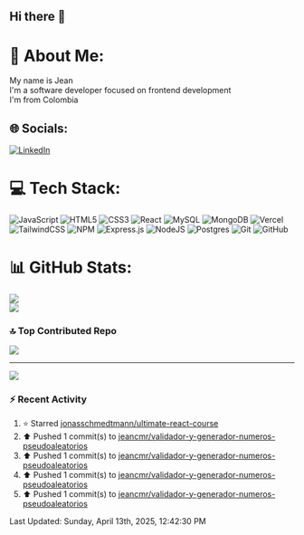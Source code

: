 ## Hi there 👋

# 💫 About Me:

My name is Jean<br>I'm a software developer focused on frontend development<br>I'm from Colombia

## 🌐 Socials:

[![LinkedIn](https://img.shields.io/badge/LinkedIn-%230077B5.svg?logo=linkedin&logoColor=white)](https://linkedin.com/in/jean-madiedo-rodríguez-235783247)

# 💻 Tech Stack:

![JavaScript](https://img.shields.io/badge/javascript-%23323330.svg?style=for-the-badge&logo=javascript&logoColor=%23F7DF1E) ![HTML5](https://img.shields.io/badge/html5-%23E34F26.svg?style=for-the-badge&logo=html5&logoColor=white) ![CSS3](https://img.shields.io/badge/css3-%231572B6.svg?style=for-the-badge&logo=css3&logoColor=white) ![React](https://img.shields.io/badge/react-%2320232a.svg?style=for-the-badge&logo=react&logoColor=%2361DAFB) ![MySQL](https://img.shields.io/badge/mysql-4479A1.svg?style=for-the-badge&logo=mysql&logoColor=white) ![MongoDB](https://img.shields.io/badge/MongoDB-%234ea94b.svg?style=for-the-badge&logo=mongodb&logoColor=white) ![Vercel](https://img.shields.io/badge/vercel-%23000000.svg?style=for-the-badge&logo=vercel&logoColor=white) ![TailwindCSS](https://img.shields.io/badge/tailwindcss-%2338B2AC.svg?style=for-the-badge&logo=tailwind-css&logoColor=white) ![NPM](https://img.shields.io/badge/NPM-%23CB3837.svg?style=for-the-badge&logo=npm&logoColor=white) ![Express.js](https://img.shields.io/badge/express.js-%23404d59.svg?style=for-the-badge&logo=express&logoColor=%2361DAFB) ![NodeJS](https://img.shields.io/badge/node.js-6DA55F?style=for-the-badge&logo=node.js&logoColor=white) ![Postgres](https://img.shields.io/badge/postgres-%23316192.svg?style=for-the-badge&logo=postgresql&logoColor=white) ![Git](https://img.shields.io/badge/git-%23F05033.svg?style=for-the-badge&logo=git&logoColor=white) ![GitHub](https://img.shields.io/badge/github-%23121011.svg?style=for-the-badge&logo=github&logoColor=white)

# 📊 GitHub Stats:
![](https://nirzak-streak-stats.vercel.app/?user=jeancmr&theme=dark&hide_border=false)<br/>
![](https://github-readme-stats.vercel.app/api/top-langs/?username=jeancmr&theme=dark&hide_border=false&include_all_commits=false&count_private=false&layout=compact)

### 🔝 Top Contributed Repo

![](https://github-contributor-stats.vercel.app/api?username=jeancmr&limit=5&theme=dark&combine_all_yearly_contributions=true)

---

[![](https://visitcount.itsvg.in/api?id=jeancmr&icon=0&color=0)](https://visitcount.itsvg.in)

### :zap: Recent Activity 
<!--RECENT_ACTIVITY:start-->
1. ⭐ Starred [jonasschmedtmann/ultimate-react-course](https://github.com/jonasschmedtmann/ultimate-react-course)<br>
2. ⬆️ Pushed 1 commit(s) to [jeancmr/validador-y-generador-numeros-pseudoaleatorios](https://github.com/jeancmr/validador-y-generador-numeros-pseudoaleatorios)<br>
3. ⬆️ Pushed 1 commit(s) to [jeancmr/validador-y-generador-numeros-pseudoaleatorios](https://github.com/jeancmr/validador-y-generador-numeros-pseudoaleatorios)<br>
4. ⬆️ Pushed 1 commit(s) to [jeancmr/validador-y-generador-numeros-pseudoaleatorios](https://github.com/jeancmr/validador-y-generador-numeros-pseudoaleatorios)<br>
5. ⬆️ Pushed 1 commit(s) to [jeancmr/validador-y-generador-numeros-pseudoaleatorios](https://github.com/jeancmr/validador-y-generador-numeros-pseudoaleatorios)<br>
<!--RECENT_ACTIVITY:end-->
<!--RECENT_ACTIVITY:last_update-->
Last Updated: Sunday, April 13th, 2025, 12:42:30 PM
<!--RECENT_ACTIVITY:last_update_end-->


<!-- Proudly created with GPRM ( https://gprm.itsvg.in ) -->
